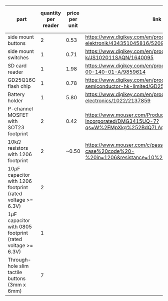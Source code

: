 
| part                                                           | quantity per reader | price per unit | link                                                                                                       | total price (for 2) |
| -------------------------------------------------------------- | ------------------- | -------------- | ---------------------------------------------------------------------------------------------------------- | ------------------- |
| side mount buttons                                             | 2                   | 0.53           | https://www.digikey.com/en/products/detail/w%C3%BCrth-elektronik/434351045816/5209090                      | 2.32                |
| side mount switches                                            | 1                   | 0.71           | https://www.digikey.com/en/products/detail/c-k/JS102011SAQN/1640095                                        | 1.42                |
| SD card reader                                                 | 1                   | 1.98           | https://www.digikey.com/en/products/detail/gct/MEM2075-00-140-01-A/9859614                                 | 3.96                |
| GD25Q16C flash chip                                            | 1                   | 0.78           | https://www.digikey.com/en/products/detail/gigadevice-semiconductor-hk-limited/GD25Q16CTIGR/9484675        | 1.56                |
| Battery holder                                                 | 1                   | 5.80           | https://www.digikey.com/en/products/detail/keystone-electronics/1022/2137859                               | 11.60               |
| P-channel MOSFET with SOT23 footprint                          | 2                   | 0.42           | https://www.mouser.com/ProductDetail/Diodes-Incorporated/DMG3415UQ-7?qs=W%2FMpXkg%252BdQ7LApGrRiCM5A%3D%3D | 1.68                |
| 10k$\Omega$ resistors with 1206 footprint                      | 2                   | ~0.50          | https://www.mouser.com/c/passive-components/resistors/?case%20code%20-%20in=1206&resistance=10%20kOhms     | 2                   |
| 10$\mu$F capacitor with 1206 footprint (rated voltage >= 6.3V) | 2                   |                |                                                                                                            |                     |
| 1$\mu$F capacitor with 0805 footprint (rated voltage >= 6.3V)  | 1                   |                |                                                                                                            |                     |
| Through-hole slim tactile buttons (3mm x 6mm)                                                               | 7                    |                |                                                                                                            |                     |
